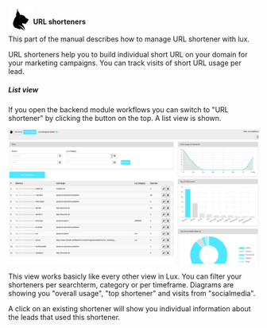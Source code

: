 <img align="left" src="../../../Resources/Public/Icons/lux.svg" width="50" />

#### URL shorteners

This part of the manual describes how to manage URL shortener with lux.

URL shorteners help you to build individual short URL on your domain for your marketing campaigns. You can track visits
of short URL usage per lead.

##### List view

If you open the backend module workflows you can switch to "URL shortener" by clicking the button on the top.
A list view is shown.

<img src="../../../Documentation/Images/screenshot_urlshortener_list.png" width="800" />

This view works basicly like every other view in Lux. You can filter your shorteners per searchterm, category or per
timeframe. Diagrams are showing you "overall usage", "top shortener" and visits from "socialmedia".

A click on an existing shortener will show you individual information about the leads that used this shortener.
